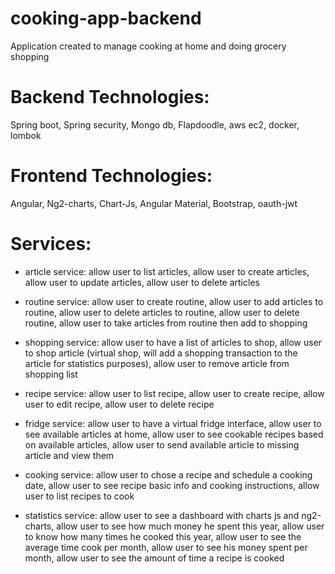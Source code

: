 # cooking-app-backend

Application created to manage cooking at home and doing grocery shopping

# Backend Technologies:
  Spring boot,
  Spring security,
  Mongo db,
  Flapdoodle,
  aws ec2,
  docker,
  lombok
 
# Frontend Technologies:
  Angular,
  Ng2-charts,
  Chart-Js,
  Angular Material,
  Bootstrap,
  oauth-jwt
  
  

# Services:
  - article service:
    allow user to list articles,
    allow user to create articles,
    allow user to update articles,
    allow user to delete articles
    
  - routine service:
    allow user to create routine,
    allow user to add articles to routine,
    allow user to delete articles to routine,
    allow user to delete routine,
    allow user to take articles from routine then add to shopping
  
  - shopping service:
    allow user to have a list of articles to shop,
    allow user to shop article (virtual shop, will add a shopping transaction to the article for statistics purposes),
    allow user to remove article from shopping list
  
  - recipe service:
    allow user to list recipe,
    allow user to create recipe,
    allow user to edit recipe,
    allow user to delete recipe
    
  - fridge service:
    allow user to have a virtual fridge interface,
    allow user to see available articles at home,
    allow user to see cookable recipes based on available articles,
    allow user to send available article to missing article and view them
  
  - cooking service:
    allow user to chose a recipe and schedule a cooking date,
    allow user to see recipe basic info and cooking instructions,
    allow user to list recipes to cook
    
  - statistics service:
    allow user to see a dashboard with charts js and ng2-charts,
    allow user to see how much money he spent this year,
    allow user to know how many times he cooked this year,
    allow user to see the average time cook per month,
    allow user to see his money spent per month,
    allow user to see the amount of time a recipe is cooked
    
    
